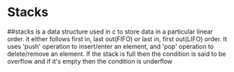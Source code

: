 # Stacks
##stacks is a data structure used in c to store data in a particular linear order. it either follows first in, last out(FIFO) or last in, first out(LIFO) order. It uses 'push' operation to insert/enter an element, and 'pop' operation to delete/remove an element.
If the stack is full then the condition is said to be overflow and if it's empty then the condition is underflow
